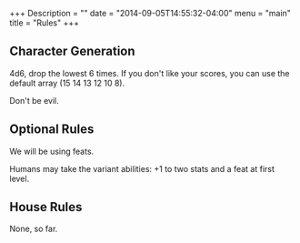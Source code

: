 +++
Description = ""
date = "2014-09-05T14:55:32-04:00"
menu = "main"
title = "Rules"
+++

## Character Generation

4d6, drop the lowest 6 times.  If you don't like your scores, you can use the default array (15 14 13 12 10 8).

Don't be evil.

## Optional Rules

We will be using feats.

Humans may take the variant abilities: +1 to two stats and a feat at first level.

## House Rules

None, so far.